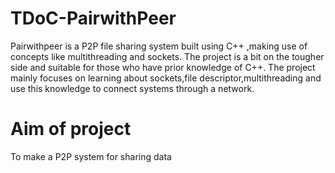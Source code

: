 # TDoC-PairwithPeer
  Pairwithpeer is a P2P file sharing system built using C++ ,making use of concepts like multithreading and sockets. The project is a bit on the tougher side and suitable for those who have prior knowledge of C++. The project mainly focuses on learning about sockets,file descriptor,multithreading and use this knowledge to connect systems through a network.
# Aim of project
  To make a P2P system for sharing data 
